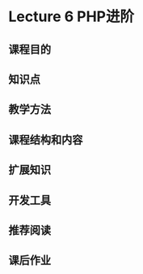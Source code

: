 Lecture 6 PHP进阶
============

## 课程目的

## 知识点

## 教学方法

## 课程结构和内容

## 扩展知识

## 开发工具

## 推荐阅读

## 课后作业

